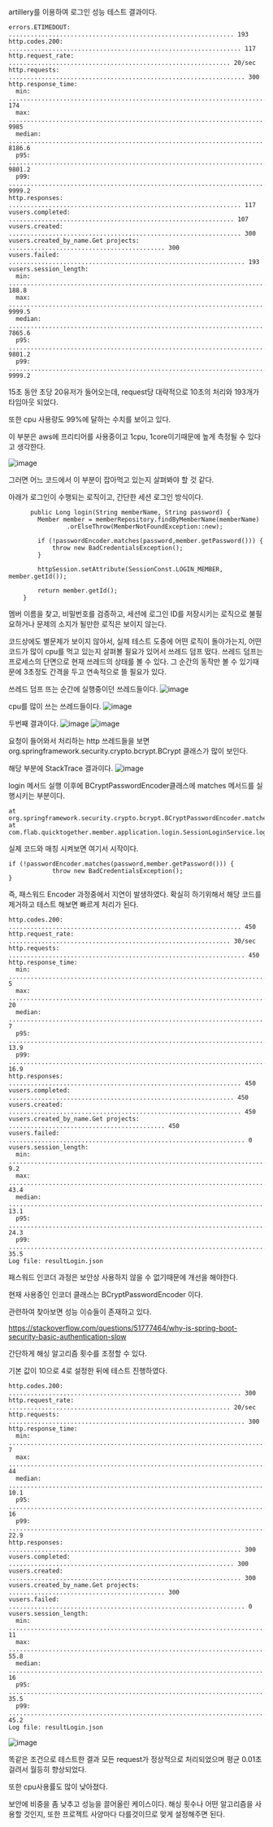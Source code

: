 artillery를 이용하여 로그인 성능 테스트 결과이다.

```
errors.ETIMEDOUT: .............................................................. 193
http.codes.200: ................................................................ 117
http.request_rate: ............................................................. 20/sec
http.requests: ................................................................. 300
http.response_time:
  min: ......................................................................... 174
  max: ......................................................................... 9985
  median: ...................................................................... 8186.6
  p95: ......................................................................... 9801.2
  p99: ......................................................................... 9999.2
http.responses: ................................................................ 117
vusers.completed: .............................................................. 107
vusers.created: ................................................................ 300
vusers.created_by_name.Get projects: ........................................... 300
vusers.failed: ................................................................. 193
vusers.session_length:
  min: ......................................................................... 188.8
  max: ......................................................................... 9999.5
  median: ...................................................................... 7865.6
  p95: ......................................................................... 9801.2
  p99: ......................................................................... 9999.2
  ```
  
  15초 동안 초당 20유저가 들어오는데, request당 대략적으로 10초의 처리와 193개가 타임아웃 되었다.
  
  또한 cpu 사용량도 99%에 달하는 수치를 보이고 있다. 
  
  이 부분은 aws에 프리티어를 사용중이고 1cpu, 1core이기때문에 높게 측정될 수 있다고 생각한다.
  
  ![image](https://user-images.githubusercontent.com/41093183/229483781-1c7253dc-66e3-4688-a62b-cabef3e9b195.png)
  
그러면 어느 코드에서 이 부분이 잡아먹고 있는지 살펴봐야 할 것 같다.

아래가 로그인이 수행되는 로직이고, 간단한 세션 로그인 방식이다.
```
      public Long login(String memberName, String password) {
        Member member = memberRepository.findByMemberName(memberName)
                .orElseThrow(MemberNotFoundException::new);

        if (!passwordEncoder.matches(password,member.getPassword())) {
            throw new BadCredentialsException();
        }

        httpSession.setAttribute(SessionConst.LOGIN_MEMBER, member.getId());

        return member.getId();
    }
```

멤버 이름을 찾고, 비밀번호를 검증하고, 세션에 로그인 ID를 저장시키는 로직으로 불필요하거나 문제의 소지가 될만한 로직은 보이지 않는다.

코드상에도 별문제가 보이지 않아서, 실제 테스트 도중에 어떤 로직이 돌아가는지, 어떤 코드가 많이 cpu를 먹고 있는지 살펴볼 필요가 있어서 쓰레드 덤프 떴다.
쓰레드 덤프는 프로세스의 단면으로 현재 쓰레드의 상태를 볼 수 있다. 그 순간의 동작만 볼 수 있기때문에 3초정도 간격을 두고 연속적으로 뜰 필요가 있다.

쓰레드 덤프 뜨는 순간에 실행중이던 쓰레드들이다.
![image](https://user-images.githubusercontent.com/41093183/229487713-08baa736-e125-4765-80f7-fbd6a41da450.png)

cpu를 많이 쓰는 쓰레드들이다.
![image](https://user-images.githubusercontent.com/41093183/229488042-ce40f2e3-189d-428e-82ea-ecdfee9cdb46.png)

두번째 결과이다.
![image](https://user-images.githubusercontent.com/41093183/229488403-cb15cf88-49d6-460a-8f2d-bbbf73ae660f.png)
![image](https://user-images.githubusercontent.com/41093183/229488594-f3a8635f-7ea7-4e1d-a8ee-e38abf96ab5f.png)


요청이 들어와서 처리하는 http 쓰레드들을 보면 org.springframework.security.crypto.bcrypt.BCrypt 클래스가 많이 보인다.

해당 부분에 StackTrace 결과이다.
![image](https://user-images.githubusercontent.com/41093183/229489260-b9e0b4c2-010e-41c6-a577-fc6d1a6c678f.png)

login 메서드 실행 이후에 BCryptPasswordEncoder클래스에 matches 메서드를 실행시키는 부분이다.
```
at org.springframework.security.crypto.bcrypt.BCryptPasswordEncoder.matches(BCryptPasswordEncoder.java:133)
at com.flab.quicktogether.member.application.login.SessionLoginService.login(SessionLoginService.java:36)
```

실제 코드와 매칭 시켜보면 여기서 시작이다.
```
if (!passwordEncoder.matches(password,member.getPassword())) {
            throw new BadCredentialsException();
}
```

즉, 패스워드 Encoder 과정중에서 지연이 발생하였다. 확실히 하기위해서 해당 코드를 제거하고 테스트 해보면 빠르게 처리가 된다.
```
http.codes.200: ................................................................ 450
http.request_rate: ............................................................. 30/sec
http.requests: ................................................................. 450
http.response_time:
  min: ......................................................................... 5
  max: ......................................................................... 20
  median: ...................................................................... 7
  p95: ......................................................................... 13.9
  p99: ......................................................................... 16.9
http.responses: ................................................................ 450
vusers.completed: .............................................................. 450
vusers.created: ................................................................ 450
vusers.created_by_name.Get projects: ........................................... 450
vusers.failed: ................................................................. 0
vusers.session_length:
  min: ......................................................................... 9.2
  max: ......................................................................... 43.4
  median: ...................................................................... 13.1
  p95: ......................................................................... 24.3
  p99: ......................................................................... 35.5
Log file: resultLogin.json
```

패스워드 인코더 과정은 보안상 사용하지 않을 수 없기때문에 개선을 해야한다.

현재 사용중인 인코더 클래스는 BCryptPasswordEncoder 이다. 

관련하여 찾아보면 성능 이슈들이 존재하고 있다.

https://stackoverflow.com/questions/51777464/why-is-spring-boot-security-basic-authentication-slow

간단하게 해싱 알고리즘 횟수를 조정할 수 있다. 

기본 값이 10으로 4로 설정한 뒤에 테스트 진행하였다.

```
http.codes.200: ................................................................ 300
http.request_rate: ............................................................. 20/sec
http.requests: ................................................................. 300
http.response_time:
  min: ......................................................................... 7
  max: ......................................................................... 44
  median: ...................................................................... 10.1
  p95: ......................................................................... 16
  p99: ......................................................................... 22.9
http.responses: ................................................................ 300
vusers.completed: .............................................................. 300
vusers.created: ................................................................ 300
vusers.created_by_name.Get projects: ........................................... 300
vusers.failed: ................................................................. 0
vusers.session_length:
  min: ......................................................................... 11
  max: ......................................................................... 55.8
  median: ...................................................................... 16
  p95: ......................................................................... 35.5
  p99: ......................................................................... 45.2
Log file: resultLogin.json
```

![image](https://user-images.githubusercontent.com/41093183/229578087-5c7fbd81-9492-481b-af31-49dc9e8752dc.png)

똑같은 조건으로 테스트한 결과 모든 request가 정상적으로 처리되었으며 평균 0.01초 걸려서 월등히 향상되었다.

또한 cpu사용률도 많이 낮아졌다.

보안에 비중을 좀 낮추고 성능을 끌어올린 케이스이다. 해싱 횟수나 어떤 알고리즘을 사용할 것인지, 또한 프로젝트 사양마다 다를것이므로 맞게 설정해주면 된다.

